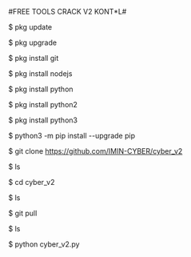 #FREE TOOLS CRACK V2 KONT*L#


$ pkg update

$ pkg upgrade

$ pkg install git

$ pkg install nodejs

$ pkg install python

$ pkg install python2

$ pkg install python3

$ python3 -m pip install --upgrade pip

$ git clone https://github.com/IMIN-CYBER/cyber_v2

$ ls

$ cd cyber_v2

$ ls

$ git pull

$ ls

$ python cyber_v2.py

